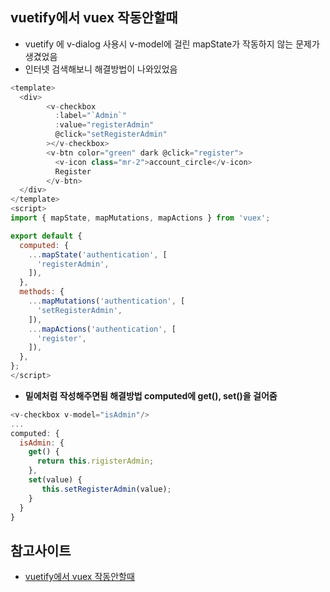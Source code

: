 ## vuetify에서 vuex 작동안할때
- vuetify 에 v-dialog 사용시 v-model에 걸린 mapState가 작동하지 않는 문제가 생겼었음
- 인터넷 검색해보니 해결방법이 나와있었음
~~~ javascript
<template>
  <div>
        <v-checkbox
          :label="`Admin`"
          :value="registerAdmin"
          @click="setRegisterAdmin"
        ></v-checkbox>
        <v-btn color="green" dark @click="register">
          <v-icon class="mr-2">account_circle</v-icon>
          Register
        </v-btn>
  </div>
</template>
<script>
import { mapState, mapMutations, mapActions } from 'vuex';

export default {
  computed: {
    ...mapState('authentication', [
      'registerAdmin',
    ]),
  },
  methods: {
    ...mapMutations('authentication', [
      'setRegisterAdmin',
    ]),
    ...mapActions('authentication', [
      'register',
    ]),
  },
};
</script>
~~~

- **밑에처럼 작성해주면됨 해결방법 computed에 get(), set()을 걸어줌**
~~~ javascript
<v-checkbox v-model="isAdmin"/>
...
computed: {
  isAdmin: {
    get() {
      return this.rigisterAdmin;
    },
    set(value) {
       this.setRegisterAdmin(value);
    }
  }
}
~~~

## 참고사이트
  - [vuetify에서 vuex 작동안할때](https://forum.vuejs.org/t/help-with-vuetify-vuex-checkbox/35765)
